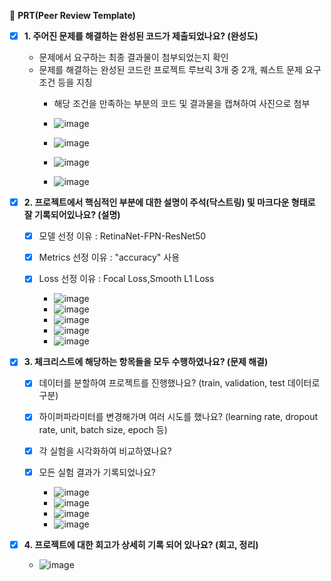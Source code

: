🔑 **PRT(Peer Review Template)**

- [x]  **1. 주어진 문제를 해결하는 완성된 코드가 제출되었나요? (완성도)**
    - 문제에서 요구하는 최종 결과물이 첨부되었는지 확인
    - 문제를 해결하는 완성된 코드란 프로젝트 루브릭 3개 중 2개, 
    퀘스트 문제 요구조건 등을 지칭
        - 해당 조건을 만족하는 부분의 코드 및 결과물을 캡쳐하여 사진으로 첨부
     
        - ![image](https://github.com/user-attachments/assets/1b791f44-c89a-44a9-bbf4-13523cb66364)
        - ![image](https://github.com/user-attachments/assets/23b695b7-0c5e-4635-b20a-f3928aff2677)
        - ![image](https://github.com/user-attachments/assets/1df2bc88-16d7-429e-a8e9-53cfeaade653)
        - ![image](https://github.com/user-attachments/assets/5a84b37e-9f5e-45b7-a061-fdd38de3a6be)

- [x]  **2. 프로젝트에서 핵심적인 부분에 대한 설명이 주석(닥스트링) 및 마크다운 형태로 잘 기록되어있나요? (설명)**
    - [x]  모델 선정 이유 : RetinaNet-FPN-ResNet50
    - [x]  Metrics 선정 이유 : "accuracy" 사용
    - [x]  Loss 선정 이유 : Focal Loss,Smooth L1 Loss
     
        - ![image](https://github.com/user-attachments/assets/9cfe1790-b707-49f7-888a-834738970fa4)
        - ![image](https://github.com/user-attachments/assets/3f1cdbcf-cce9-42ee-88ce-dd03d4b69d56)
        - ![image](https://github.com/user-attachments/assets/b060a314-ff52-4263-89af-3edb738b6642)
        - ![image](https://github.com/user-attachments/assets/ce4af70b-99b4-4c08-8621-dafb6dfe45dd)
        - ![image](https://github.com/user-attachments/assets/fa7572f1-7465-4bbf-9e02-1250ca52f61a)

- [x]  **3. 체크리스트에 해당하는 항목들을 모두 수행하였나요? (문제 해결)**
    - [x]  데이터를 분할하여 프로젝트를 진행했나요? (train, validation, test 데이터로 구분)
    - [x]  하이퍼파라미터를 변경해가며 여러 시도를 했나요? (learning rate, dropout rate, unit, batch size, epoch 등)
    - [x]  각 실험을 시각화하여 비교하였나요?
    - [x]  모든 실험 결과가 기록되었나요?

        - ![image](https://github.com/user-attachments/assets/deb40c03-c296-46b6-9e4a-106d35c9d682)
        - ![image](https://github.com/user-attachments/assets/16e26187-314a-40f4-a7c5-55600d07e0e7)
        - ![image](https://github.com/user-attachments/assets/e0fea3c4-22b8-4d92-88c4-e93b49187c1c)
        - ![image](https://github.com/user-attachments/assets/95b59bb8-99b4-42ea-8d8d-ef97f0ca721d)
    
- [x]  **4. 프로젝트에 대한 회고가 상세히 기록 되어 있나요? (회고, 정리)**
    - ![image](https://github.com/user-attachments/assets/bd20e574-5032-4554-88cf-2ab1421af1be)

